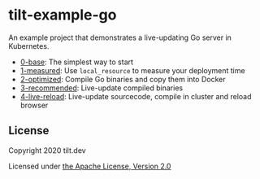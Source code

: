 # tilt-example-go

An example project that demonstrates a live-updating Go server in Kubernetes.

- [0-base](0-base): The simplest way to start
- [1-measured](1-measured): Use `local_resource` to measure your deployment time
- [2-optimized](2-optimized): Compile Go binaries and copy them into Docker
- [3-recommended](3-recommended): Live-update compiled binaries
- [4-live-reload](4-live-reload): Live-update sourcecode, compile in cluster and reload browser

## License

Copyright 2020 tilt.dev

Licensed under [the Apache License, Version 2.0](LICENSE)
